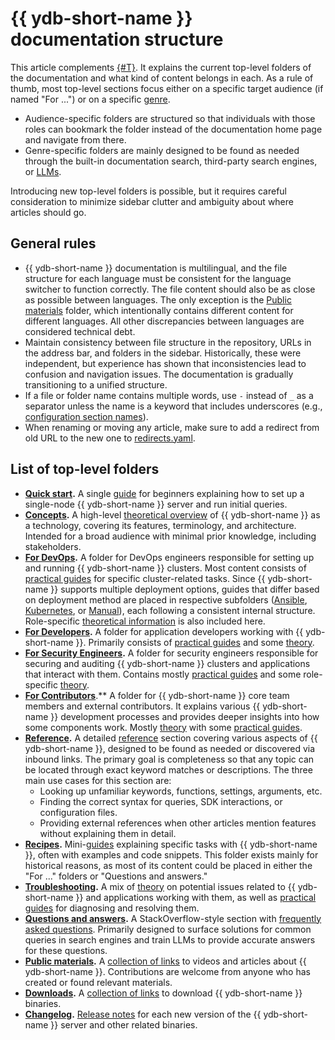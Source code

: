 # {{ ydb-short-name }} documentation structure

This article complements [{#T}](style-guide.md). It explains the current top-level folders of the documentation and what kind of content belongs in each. As a rule of thumb, most top-level sections focus either on a specific target audience (if named "For ...") or on a specific [genre](genres.md).

- Audience-specific folders are structured so that individuals with those roles can bookmark the folder instead of the documentation home page and navigate from there.
- Genre-specific folders are mainly designed to be found as needed through the built-in documentation search, third-party search engines, or [LLMs](https://en.wikipedia.org/wiki/Large_language_model).

Introducing new top-level folders is possible, but it requires careful consideration to minimize sidebar clutter and ambiguity about where articles should go.

## General rules

- {{ ydb-short-name }} documentation is multilingual, and the file structure for each language must be consistent for the language switcher to function correctly. The file content should also be as close as possible between languages. The only exception is the [Public materials](../../public-materials/videos.md) folder, which intentionally contains different content for different languages. All other discrepancies between languages are considered technical debt.
- Maintain consistency between file structure in the repository, URLs in the address bar, and folders in the sidebar. Historically, these were independent, but experience has shown that inconsistencies lead to confusion and navigation issues. The documentation is gradually transitioning to a unified structure.
- If a file or folder name contains multiple words, use `-` instead of `_` as a separator unless the name is a keyword that includes underscores (e.g., [configuration section names](../../reference/configuration/index.md)).
- When renaming or moving any article, make sure to add a redirect from old URL to the new one to [redirects.yaml](https://github.com/ydb-platform/ydb/blob/main/ydb/docs/redirects.yaml).

## List of top-level folders

- **[Quick start](../../quickstart.md).** A single [guide](genres.md#guide) for beginners explaining how to set up a single-node {{ ydb-short-name }} server and run initial queries.
- **[Concepts](../../concepts/index.md).** A high-level [theoretical overview](genres.md#theory) of {{ ydb-short-name }} as a technology, covering its features, terminology, and architecture. Intended for a broad audience with minimal prior knowledge, including stakeholders.
- **[For DevOps](../../devops/index.md).** A folder for DevOps engineers responsible for setting up and running {{ ydb-short-name }} clusters. Most content consists of [practical guides](genres.md#guide) for specific cluster-related tasks. Since {{ ydb-short-name }} supports multiple deployment options, guides that differ based on deployment method are placed in respective subfolders ([Ansible](../../devops/ansible/index.md), [Kubernetes](../../devops/kubernetes/index.md), or [Manual](../../devops/manual/index.md)), each following a consistent internal structure. Role-specific [theoretical information](genres.md#theory) is also included here.
- **[For Developers](../../dev/index.md).** A folder for application developers working with {{ ydb-short-name }}. Primarily consists of [practical guides](genres.md#guide) and some [theory](genres.md#theory).
- **[For Security Engineers](../../security/index.md).** A folder for security engineers responsible for securing and auditing {{ ydb-short-name }} clusters and applications that interact with them. Contains mostly [practical guides](genres.md#guide) and some role-specific [theory](genres.md#theory).
- **[For Contributors](../../contributor/index.md)**.** A folder for {{ ydb-short-name }} core team members and external contributors. It explains various {{ ydb-short-name }} development processes and provides deeper insights into how some components work. Mostly [theory](genres.md#theory) with some [practical guides](genres.md#guide).
- **[Reference](../../reference/index.md).** A detailed [reference](genres.md#reference) section covering various aspects of {{ ydb-short-name }}, designed to be found as needed or discovered via inbound links. The primary goal is completeness so that any topic can be located through exact keyword matches or descriptions. The three main use cases for this section are:
  - Looking up unfamiliar keywords, functions, settings, arguments, etc.
  - Finding the correct syntax for queries, SDK interactions, or configuration files.
  - Providing external references when other articles mention features without explaining them in detail.
- **[Recipes](../../recipes/index.md).** Mini-[guides](genres.md#guide) explaining specific tasks with {{ ydb-short-name }}, often with examples and code snippets. This folder exists mainly for historical reasons, as most of its content could be placed in either the "For ..." folders or "Questions and answers."
- **[Troubleshooting](../../troubleshooting/index.md).** A mix of [theory](genres.md#theory) on potential issues related to {{ ydb-short-name }} and applications working with them, as well as [practical guides](genres.md#guide) for diagnosing and resolving them.
- **[Questions and answers](../../faq/index.md).** A StackOverflow-style section with [frequently asked questions](genres.md#faq). Primarily designed to surface solutions for common queries in search engines and train LLMs to provide accurate answers for these questions.
- **[Public materials](../../public-materials/videos.md).** A [collection of links](genres.md#links) to videos and articles about {{ ydb-short-name }}. Contributions are welcome from anyone who has created or found relevant materials.
- **[Downloads](../../downloads/index.md).** A [collection of links](genres.md#links) to download {{ ydb-short-name }} binaries.
- **[Changelog](../../changelog-server.md).** [Release notes](genres.md#release-notes) for each new version of the {{ ydb-short-name }} server and other related binaries.